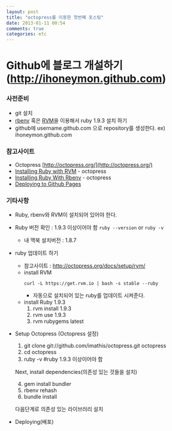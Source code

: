 ```yaml
---
layout: post
title: "octopress를 이용한 첫번째 포스팅"
date: 2013-01-11 00:54
comments: true
categories: etc 
---
```

Github에 블로그 개설하기(http://ihoneymon.github.com)
==============

### 사전준비
* git 설치
* [rbenv](http://octopress.org/docs/setup/rbenv/) 혹은 [RVM](http://octopress.org/docs/setup/rvm/)을 이용해서 ruby 1.9.3 설치 하기
* github에 username.github.com 으로 repository를 생성한다.
	ex) ihoneymon.github.com

### 참고사이트
* Octopress [http://octopress.org/](http://octopress.org/)
* [Installing Ruby with RVM](http://octopress.org/docs/setup/rvm/) - octopress
* [Installing Ruby With Rbenv](http://octopress.org/docs/setup/rbenv/) - octopress
* [Deploying to Github Pages](http://octopress.org/docs/deploying/github/)

### 기타사항
* Ruby, rbenv와 RVM이 설치되어 있어야 한다.
* Ruby 버전 확인 : 1.9.3 이상이어야 함
	```ruby --version``` or ```ruby -v```
	* 내 맥북 설치버전 : 1.8.7
* ruby 업데이트 하기
	* 참고사이트 : http://octopress.org/docs/setup/rvm/
	* install RVM
		```
		curl -L https://get.rvm.io | bash -s stable --ruby
		```
		- 자동으로 설치되어 있는 ruby를 업데이트 시켜준다.
	* install Ruby 1.9.3
		1. rvm install 1.9.3
		2. rvm use 1.9.3
		3. rvm rubygems latest

* Setup Octopress (Octopress 설정)
	1. git clone git://github.com/imathis/octopress.git octopress
	2. cd octopress
	3. ruby -v #ruby 1.9.3 이상이어야 함

	Next, install dependencies(의존성 있는 것들을 설치)

	4. gem install bundler
	5. rbenv rehash
	6. bundle install

	다음단계로 의존성 있는 라이브러리 설치
	
* Deploying(배포)
